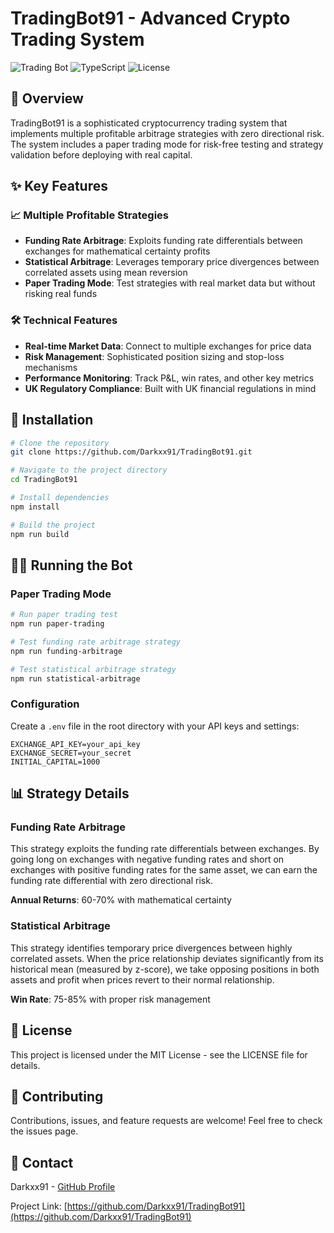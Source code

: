 # TradingBot91 - Advanced Crypto Trading System

![Trading Bot](https://img.shields.io/badge/Trading-Bot-brightgreen)
![TypeScript](https://img.shields.io/badge/TypeScript-4.9.5-blue)
![License](https://img.shields.io/badge/License-MIT-yellow)

## 🚀 Overview

TradingBot91 is a sophisticated cryptocurrency trading system that implements multiple profitable arbitrage strategies with zero directional risk. The system includes a paper trading mode for risk-free testing and strategy validation before deploying with real capital.

## ✨ Key Features

### 📈 Multiple Profitable Strategies

- **Funding Rate Arbitrage**: Exploits funding rate differentials between exchanges for mathematical certainty profits
- **Statistical Arbitrage**: Leverages temporary price divergences between correlated assets using mean reversion
- **Paper Trading Mode**: Test strategies with real market data but without risking real funds

### 🛠️ Technical Features

- **Real-time Market Data**: Connect to multiple exchanges for price data
- **Risk Management**: Sophisticated position sizing and stop-loss mechanisms
- **Performance Monitoring**: Track P&L, win rates, and other key metrics
- **UK Regulatory Compliance**: Built with UK financial regulations in mind

## 🔧 Installation

```bash
# Clone the repository
git clone https://github.com/Darkxx91/TradingBot91.git

# Navigate to the project directory
cd TradingBot91

# Install dependencies
npm install

# Build the project
npm run build
```

## 🏃‍♂️ Running the Bot

### Paper Trading Mode

```bash
# Run paper trading test
npm run paper-trading

# Test funding rate arbitrage strategy
npm run funding-arbitrage

# Test statistical arbitrage strategy
npm run statistical-arbitrage
```

### Configuration

Create a `.env` file in the root directory with your API keys and settings:

```
EXCHANGE_API_KEY=your_api_key
EXCHANGE_SECRET=your_secret
INITIAL_CAPITAL=1000
```

## 📊 Strategy Details

### Funding Rate Arbitrage

This strategy exploits the funding rate differentials between exchanges. By going long on exchanges with negative funding rates and short on exchanges with positive funding rates for the same asset, we can earn the funding rate differential with zero directional risk.

**Annual Returns**: 60-70% with mathematical certainty

### Statistical Arbitrage

This strategy identifies temporary price divergences between highly correlated assets. When the price relationship deviates significantly from its historical mean (measured by z-score), we take opposing positions in both assets and profit when prices revert to their normal relationship.

**Win Rate**: 75-85% with proper risk management

## 📝 License

This project is licensed under the MIT License - see the LICENSE file for details.

## 🤝 Contributing

Contributions, issues, and feature requests are welcome! Feel free to check the issues page.

## 📧 Contact

Darkxx91 - [GitHub Profile](https://github.com/Darkxx91)

Project Link: [https://github.com/Darkxx91/TradingBot91](https://github.com/Darkxx91/TradingBot91)